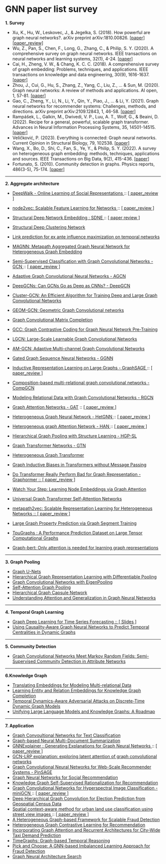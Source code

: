 # GNN paper list survey
**1. Survey**  
* Xu, K., Hu, W., Leskovec, J., & Jegelka, S. (2018). How powerful are graph neural networks?. arXiv preprint arXiv:1810.00826. <a href = "https://arxiv.org/pdf/1810.00826.pdf"> [paper] </a> <a href = 'https://www.notion.so/How-Powerful-are-Graph-Neural-Networks-GIN-5fe02410440045c78c00c71c0ac0cea8?pvs=4'> [paper_review]</a>
* Wu, Z., Pan, S., Chen, F., Long, G., Zhang, C., & Philip, S. Y. (2020). A comprehensive survey on graph neural networks. IEEE transactions on neural networks and learning systems, 32(1), 4-24. <a href = "https://arxiv.org/pdf/1901.00596.pdf?ref=https://githubhelp.com"> [paper] </a>
* Cai, H., Zheng, V. W., & Chang, K. C. C. (2018). A comprehensive survey of graph embedding: Problems, techniques, and applications. IEEE transactions on knowledge and data engineering, 30(9), 1616-1637. <a href = "https://arxiv.org/pdf/1709.07604.pdf?ref=https://githubhelp.com"> [paper] </a>
* Zhou, J., Cui, G., Hu, S., Zhang, Z., Yang, C., Liu, Z., ... & Sun, M. (2020). Graph neural networks: A review of methods and applications. AI open, 1, 57-81. <a href = "https://reader.elsevier.com/reader/sd/pii/S2666651021000012?token=16C2A9332AE81F4D54098EEE79D8535A40695603E95EDA396E895AA03C704FB54F1C28DA614FF06943FA85AEBB7F8603&originRegion=us-east-1&originCreation=20220330071910"> [paper] </a>
* Gao, C., Zheng, Y., Li, N., Li, Y., Qin, Y., Piao, J., ... & Li, Y. (2021). Graph neural networks for recommender systems: Challenges, methods, and directions. arXiv preprint arXiv:2109.12843, 1, 46-58. <a href = "https://arxiv.org/pdf/2109.12843.pdf"> [paper] </a>
* Rampášek, L., Galkin, M., Dwivedi, V. P., Luu, A. T., Wolf, G., & Beaini, D. (2022). Recipe for a general, powerful, scalable graph transformer. Advances in Neural Information Processing Systems, 35, 14501-14515. <a href = "https://arxiv.org/pdf/2205.12454.pdf"> [paper] </a>
* Veličković, P. (2023). Everything is connected: Graph neural networks. Current Opinion in Structural Biology, 79, 102538. <a href = "https://arxiv.org/pdf/2301.08210.pdf"> [paper] </a>
* Wang, X., Bo, D., Shi, C., Fan, S., Ye, Y., & Philip, S. Y. (2022). A survey on heterogeneous graph embedding: methods, techniques, applications and sources. IEEE Transactions on Big Data, 9(2), 415-436. <a href = "https://arxiv.org/pdf/2011.14867.pdf"> [paper] </a>
* Fortunato, S. (2010). Community detection in graphs. Physics reports, 486(3-5), 75-174. <a href = 'https://arxiv.org/pdf/0906.0612.pdf%EF%BC%89%E3%80%82'> [paper] </a>
---

**2. Aggregate architecture** 

* <a href = "https://arxiv.org/pdf/1403.6652.pdf"> DeepWalk - Online Learning of Social Representations </a> :: <a href = "https://melon-buffer-f27.notion.site/DeeWalk-Onlie-Learning-of-Social-Representations-eecf671ad29145c39dff869323114335"> [ paper_review ] </a>
* <a href = "https://arxiv.org/pdf/1607.00653.pdf"> node2vec: Scalable Feature Learning for Networks </a> :: <a href = "https://melon-buffer-f27.notion.site/Node2Vec-Scalable-Feautre-Learning-for-Networks-97d414518f674c92adf8b7f2b432e717"> [ paper_review ] </a>
* <a href = "https://www.kdd.org/kdd2016/papers/files/rfp0191-wangAemb.pdf"> Structural Deep Network Embedding : SDNE </a> :: <a href = "https://www.notion.so/Structural-Deep-Network-Embedding-SDNE-181c5c19b4e94eb680416e857f69c038?pvs=4"> [ paper review ] </a>
* <a href = "https://arxiv.org/pdf/2002.01633.pdf"> Structural Deep Clustering Network </a>
* <a href = "https://arxiv.org/pdf/2305.09965.pdf"> Link prediction for ex ante influence maximization on temporal networks </a>
* <a href = "https://arxiv.org/pdf/2002.01680.pdf"> MAGNN: Metapath Aggregated Graph Neural Network for Heterogeneous Graph Embedding </a>
* <a href = "https://arxiv.org/pdf/1609.02907.pdf"> Semi-Supervised Classification with Graph Convolutional Networks - GCN </a> :: <a href = "https://melon-buffer-f27.notion.site/Semi-supervised-Classification-with-Graph-Convolutional-Networks-06320f5d92c04f418dcefd1fecedba68"> [ paper_review ] </a>
* <a href = "https://arxiv.org/pdf/1801.03226.pdf"> Adaptive Graph Convolutional Neural Networks - AGCN </a>
* <a href = "https://arxiv.org/pdf/1904.03751.pdf"> DeepGCNs: Can GCNs Go as Deep as CNNs? - DeepGCN </a>
* <a href = 'https://arxiv.org/pdf/1905.07953.pdf'> Cluster-GCN: An Efficient Algorithm for Training Deep and Large Graph Convolutional Networks </a>
* <a href = "https://arxiv.org/pdf/2002.05287.pdf"> GEOM-GCN: Geometric Graph Convolutional networks </a>
* <a href = "https://arxiv.org/pdf/1706.02263.pdf"> Graph Convolutional Matrix Completion </a>
* <a href = "https://arxiv.org/pdf/2006.09963.pdf"> GCC: Graph Contrastive Coding for Graph Neural Network Pre-Training </a>
* <a href = 'https://arxiv.org/pdf/1808.03965.pdf'> LGCN: Large-Scale Learnable Graph Convolutional Networks </a>
* <a href = 'http://shichuan.org/doc/86.pdf'> AM-GCN: Adaptive Multi-channel Graph Convolutional Networks </a>

* <a href = "https://arxiv.org/pdf/1511.05493.pdf"> Gated Graph Sequence Neural Networks - GGNN </a>
* <a href = "https://arxiv.org/pdf/1706.02216.pdf"> Inductive Representation Learning on Large Graphs - GraphSAGE </a> :: <a href = "https://www.notion.so/Inductive-Representation-Learning-on-Large-Graphs-GraphSAGE-905e95556aa248d68cfee086a3ecebfd?pvs=4"> [ paper_review ] </a>
* <a href = "https://arxiv.org/pdf/1911.03082.pdf?ref=https://githubhelp.com"> Composition-based multi-relational graph convolutional networks - CompGCN </a>
* <a href = "https://arxiv.org/pdf/1703.06103.pdf"> Modeling Relational Data with Graph Convolutional Networks - RGCN </a>
* <a href = "https://arxiv.org/pdf/1710.10903.pdf"> Graph Attention Networks - GAT</a> :: <a href = "https://melon-buffer-f27.notion.site/Graph-Attention-Networks-59c1ce15b51440a8b057edb2e2aa2189"> [ paper_review ] </a> 
* <a href = "https://dl.acm.org/doi/pdf/10.1145/3292500.3330961"> Heterogeneous Graph Neural Network - HetGNN </a> :: <a href = "https://melon-buffer-f27.notion.site/Heterogeneous-Graph-Neural-Network-HetGNN-1222245f13b44fb9b17f4fcc8b30782d?pvs=4"> [ paper_review ] </a>
* <a href = "https://arxiv.org/pdf/1903.07293.pdf"> Heterogeneous graph Attention Network - HAN </a> </a> :: <a href = "https://www.notion.so/Heterogeneous-Graph-Attention-Network-HAN-8b2d0aab4e9147269fa7516ce46cb34e?pvs=4"> [ paper_review ] </a>
* <a href = "https://arxiv.org/pdf/1911.05954.pdf"> Hierarchical Graph Pooling with Structure Learning - HGP-SL </a>
* <a href = "https://arxiv.org/pdf/1911.06455.pdf"> Graph Transformer Networks - GTN </a>
* <a href = "https://arxiv.org/abs/2003.01332"> Heterogeneous Graph Transformer </a>
* <a href = "https://arxiv.org/pdf/2305.17589.pdf"> Graph Inductive Biases in Transformers without Message Passing </a> 
* <a href = "https://openreview.net/pdf?id=OeWooOxFwDa"> Do Transformer Really Perform Bad for Graph Representation - Graphormer :: <a href = "https://melon-buffer-f27.notion.site/Do-Transformers-Really-Perform-Bad-for-Graph-Representation-Graphormer-c2284d3d653945aa800898c7b3fdb8b6"> [ paper_review ] </a>
* <a href = "https://arxiv.org/abs/1710.09599"> Watch Your Step: Learning Node Embeddings via Graph Attention </a>
* <a href = "https://arxiv.org/pdf/1909.11855.pdf"> Universal Graph Transformer Self-Attention Networks </a>
* <a href = 'https://dl.acm.org/doi/pdf/10.1145/3097983.3098036'> metapath2vec: Scalable Representation Learning for Heterogeneous Networks :: </a> <a href = "https://melon-buffer-f27.notion.site/metapath2vec-Scalable-Representation-Learning-for-Heterogeneous-Networks-cf0ff227e1874f56855fc54ec0f3017f?pvs=4"> [ paper_review ] </a>
* <a href = 'https://arxiv.org/pdf/2305.12322.pdf'> Large Graph Property Prediction via Graph Segment Training </a>
* <a href = 'https://arxiv.org/pdf/2308.13490.pdf'> TpuGraphs : A Performance Prediction Dataset on Large Tensor Computational Graphs </a>
* <a href = 'https://arxiv.org/pdf/2001.05140.pdf'> Graph-bert: Only attention is needed for learning graph representations </a> 
---

**3. Graph Pooling**
* <a href = "https://arxiv.org/pdf/1905.05178.pdf"> Graph U-Nets </a>
* <a href = "https://arxiv.org/pdf/1806.08804.pdf"> Hierarchical Graph Representation Learning with Differentiable Pooling </a>
* <a href = "https://arxiv.org/pdf/1904.13107.pdf"> Graph Convolutional Networks with EigenPooling </a>
* <a href = "https://arxiv.org/pdf/1904.08082.pdf"> Self-Attention Graph Pooling </a>
* <a href = "https://arxiv.org/pdf/2012.08734.pdf"> Hierarchical Graph Capsule Network </a>
* <a href = 'https://arxiv.org/pdf/1905.02850.pdf'> Understanding Attention and Generalization in Graph Neural Networks </a>
---

**4. Temporal Graph Learning**
* <a href = 'https://arxiv.org/pdf/2310.15978.pdf'> Graph Deep Learning for Time Series Forecasting :: </a> <a href = 'https://gmlg.ch/tutorials/graph-based-processing/gdl4sts_handout.pdf'> [ Slides ] </a>
* <a href = 'https://arxiv.org/pdf/2310.15865.pdf'> Using Causality-Aware Graph Neural Networks to Predict Temporal Centralities in Dynamic Graphs </a>

---

**5. Community Detection** 
* <a href = "https://ojs.aaai.org/index.php/AAAI/article/view/3780"> Graph Convolutional Networks Meet Markov Random Fields: Semi-Supervised Community Detection in Attribute Networks </a>
---

**6.Knowledge Graph**
* <a href = "https://proceedings.neurips.cc/paper/2013/file/1cecc7a77928ca8133fa24680a88d2f9-Paper.pdf"> Translating Embeddings for Modeling Multi-relational Data </a>
* <a href = "https://linyankai.github.io/publications/aaai2015_transr.pdf"> Learning Entity and Relation Embeddings for Knowledge Graph Completion </a>
* <a href = 'https://dl.acm.org/doi/pdf/10.1145/3580305.3599517'> Temporal Dynamics-Aware Adversarial Attacks on Discrete-Time Dynamic Graph Models</a>
* <a href = 'https://arxiv.org/pdf/2306.08302.pdf'> Unifying Large Language Models and Knowledge Graphs: A Roadmap </a>
---

**7. Application**
* <a href = "https://arxiv.org/pdf/1809.05679.pdf"> Graph Convoultional Networks for Text Classification </a>
* <a href = "https://aclanthology.org/K17-1045.pdf"> Graph-based Neural Multi-Document Summarization </a>
* <a href = "https://arxiv.org/pdf/1903.03894.pdf"> GNNExplainer : Generating Explanations for Graph Neural Networks </a> :: <a href = "https://www.notion.so/Adaptive-Graph-Convolutional-Neural-Networks-AGCN-de355b6c34cc4577bdd7d9f7d959c71d?pvs=4"> [ paper_review ] </a>
* <a href = "https://ieeexplore.ieee.org/document/9207639"> GCN-LRP explanation: exploring latent attention of graph convolutional networks </a>
* <a href = "https://arxiv.org/pdf/1806.01973.pdf"> Graph Convolutional Neural Networks for Web-Scale Recommender Systems - PinSAGE </a>
* <a href = "https://arxiv.org/pdf/1902.07243.pdf"> Graph Neural Networks for Social Recommendation </a>
* <a href = "https://arxiv.org/pdf/2307.02759.pdf"> Knowledge Graph Self-Supervised Rationalization for Recommendation </a>
* <a href = "https://arxiv.org/pdf/2008.02457.pdf"> Graph Convolutional Networks for Hyperspectral Image Classification - miniGCN </a> :: <a href = "https://melon-buffer-f27.notion.site/Graph-Convoluional-Networks-for-Hyperspectral-Image-Classification-c00146a71d7e4646871617b31ec6b31d"> [ paper_review ] </a>
* <a href = "https://ojs.aaai.org/index.php/AAAI/article/view/3841"> Deep Hierarchical Graph Convolution for Election Prediction from Geospatial Census Data </a>
* <a href = "https://www.sciencedirect.com/science/article/abs/pii/S0924271622001988"> Spatial context-aware method for urban land use classification using street view images </a> :: <a href = "https://www.notion.so/Spatial-context-aware-method-for-urban-land-use-classification-using-street-view-images-SC-GCN-acea5f004cd641b0bf2bc9cc7f992394?pvs=4"> [ paper_review ] </a>
* <a href = "https://assets.amazon.science/4c/4f/0fbc52ea470c91edec2c6bb8252d/a-heterogeneous-graph-based-framework-for-scalable-fraud-detection.pdf"> A Heterogeneous Graph-based Framework for Scalable Fraud Detection </a>
* <a href = "https://arxiv.org/pdf/2303.00995.pdf"> Heterogeneous Graph Contrastive Learning for Recommendation</a>
* <a href = 'https://www.mdpi.com/2220-9964/8/9/414'> Incorporating Graph Attention and Recurrent Architectures for City-Wide Taxi Demand Prediction </a>
* <a href = 'https://arxiv.org/pdf/2401.03134.pdf'> TimeGraphs: Graph-based Temporal Reasoning </a>
* <a href = 'https://dl.acm.org/doi/pdf/10.1145/3442381.3449989'> Pick and Choose: A GNN-based Imbalanced Learning Approach for Fraud Detection </a>
* <a href = 'https://opus.lib.uts.edu.au/bitstream/10453/157767/2/0195.pdf'> Graph Neural Architecture Search </a>
